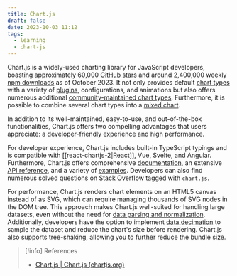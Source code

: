 ```yaml
---
title: Chart.js
draft: false
date: 2023-10-03 11:12
tags:
  - learning
  - chart-js
---
```


Chart.js is a widely-used charting library for JavaScript developers, boasting approximately 60,000 [GitHub stars](https://github.com/chartjs/Chart.js) and around 2,400,000 weekly [npm downloads](https://www.npmjs.com/package/chart.js) as of October 2023. It not only provides default [chart types](https://www.chartjs.org/docs/latest/charts/area.html) with a variety of [plugins](https://github.com/chartjs/awesome#plugins), configurations, and animations but also offers numerous additional [community-maintained chart types](https://github.com/chartjs/awesome#charts). Furthermore, it is possible to combine several chart types into a [mixed chart](https://www.chartjs.org/docs/latest/charts/mixed.html).

In addition to its well-maintained, easy-to-use, and out-of-the-box functionalities, Chart.js offers two compelling advantages that users appreciate: a developer-friendly experience and high performance.

For developer experience, Chart.js includes built-in TypeScript typings and is compatible with [[react-chartjs-2|React]], Vue, Svelte, and Angular. Furthermore, Chart.js offers comprehensive [documentation](https://www.chartjs.org/docs/latest/), an extensive [API reference](https://www.chartjs.org/docs/latest/api/), and a variety of [examples](https://www.chartjs.org/docs/latest/samples/information.html). Developers can also find numerous solved questions on Stack Overflow tagged with `chart.js`.

For performance, Chart.js renders chart elements on an HTML5 canvas instead of as SVG, which can require managing thousands of SVG nodes in the DOM tree. This approach makes Chart.js well-suited for handling large datasets, even without the need for [data parsing and normalization](https://www.chartjs.org/docs/latest/general/performance.html). Additionally, developers have the option to implement [data decimation](https://www.chartjs.org/docs/latest/configuration/decimation.html) to sample the dataset and reduce the chart's size before rendering. Chart.js also supports tree-shaking, allowing you to further reduce the bundle size.

> [!info] References
> - [Chart.js | Chart.js (chartjs.org)](https://www.chartjs.org/docs/latest/)
